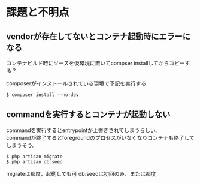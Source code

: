 # 課題と不明点

## vendorが存在してないとコンテナ起動時にエラーになる
コンテナビルド時にソースを仮環境に置いてcompser installしてからコピーする？

composerがインストールされている環境で下記を実行する
```shell
$ composer install --no-dev
```

## commandを実行するとコンテナが起動しない
commandを実行するとentrypointが上書きされてしまうらしい。  
commandが終了するとforegroundのプロセスがいなくなりコンテナも終了してしまうそう。

```shell
$ php artisan migrate
$ php artisan db:seed
```
migrateは都度、起動しても可
db:seedは初回のみ、または都度

